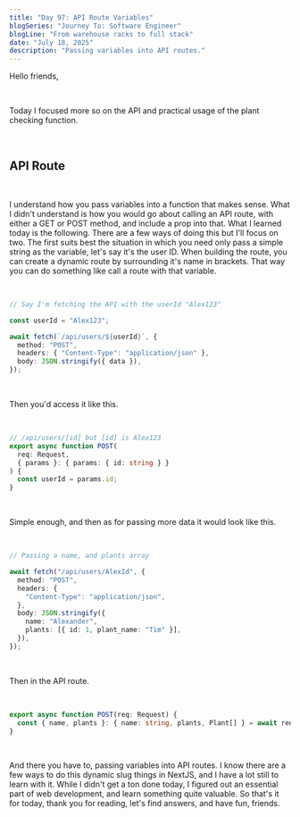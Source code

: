 ```yaml
---
title: "Day 97: API Route Variables"
blogSeries: "Journey To: Software Engineer"
blogLine: "From warehouse racks to full stack"
date: "July 18, 2025"
description: "Passing variables into API routes."
---
```


Hello friends,

<br>

Today I focused more so on the API and practical usage of the plant checking function.

<br>

## API Route

<br>

I understand how you pass variables into a function that makes sense. What I didn't understand is how you would go about calling an API route, with either a GET or POST method, and include a prop into that. What I learned today is the following. There are a few ways of doing this but I'll focus on two. The first suits best the situation in which you need only pass a simple string as the variable, let's say it's the user ID. When building the route, you can create a dynamic route by surrounding it's name in brackets. That way you can do something like call a route with that variable.

<br>

```ts
// Say I'm fetching the API with the userId "Alex123"

const userId = "Alex123";

await fetch(`/api/users/${userId}`, {
  method: "POST",
  headers: { "Content-Type": "application/json" },
  body: JSON.stringify({ data }),
});
```

<br>

Then you'd access it like this.

<br>

```ts
// /api/users/[id] but [id] is Alex123
export async function POST(
  req: Request,
  { params }: { params: { id: string } }
) {
  const userId = params.id;
}
```

<br>

Simple enough, and then as for passing more data it would look like this.

<br>

```ts
// Passing a name, and plants array

await fetch("/api/users/AlexId", {
  method: "POST",
  headers: {
    "Content-Type": "application/json",
  },
  body: JSON.stringify({
    name: "Alexander",
    plants: [{ id: 1, plant_name: "Tim" }],
  }),
});
```

<br>

Then in the API route.

<br>

```ts
export async function POST(req: Request) {
  const { name, plants }: { name: string, plants, Plant[] } = await req.json();
}
```

<br>

And there you have to, passing variables into API routes. I know there are a few ways to do this dynamic slug things in NextJS, and I have a lot still to learn with it. While I didn't get a ton done today, I figured out an essential part of web development, and learn something quite valuable. So that's it for today, thank you for reading, let's find answers, and have fun, friends.